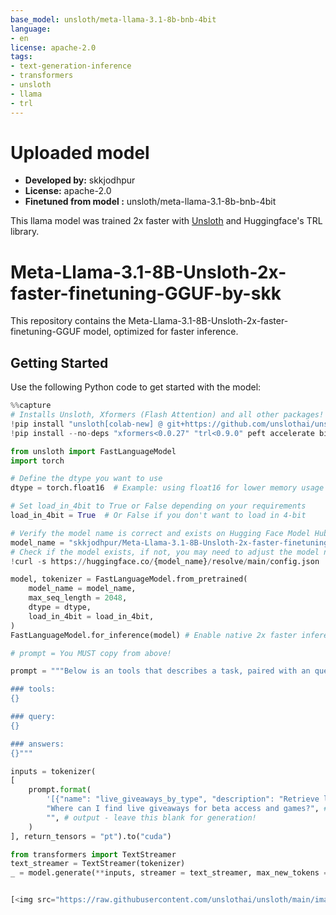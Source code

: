 ```yaml
---
base_model: unsloth/meta-llama-3.1-8b-bnb-4bit
language:
- en
license: apache-2.0
tags:
- text-generation-inference
- transformers
- unsloth
- llama
- trl
---
```


# Uploaded  model

- **Developed by:** skkjodhpur
- **License:** apache-2.0
- **Finetuned from model :** unsloth/meta-llama-3.1-8b-bnb-4bit

This llama model was trained 2x faster with [Unsloth](https://github.com/unslothai/unsloth) and Huggingface's TRL library.


# Meta-Llama-3.1-8B-Unsloth-2x-faster-finetuning-GGUF-by-skk

This repository contains the Meta-Llama-3.1-8B-Unsloth-2x-faster-finetuning-GGUF model, optimized for faster inference.

## Getting Started

Use the following Python code to get started with the model:

```python
%%capture
# Installs Unsloth, Xformers (Flash Attention) and all other packages!
!pip install "unsloth[colab-new] @ git+https://github.com/unslothai/unsloth.git"
!pip install --no-deps "xformers<0.0.27" "trl<0.9.0" peft accelerate bitsandbytes

from unsloth import FastLanguageModel
import torch

# Define the dtype you want to use
dtype = torch.float16  # Example: using float16 for lower memory usage

# Set load_in_4bit to True or False depending on your requirements
load_in_4bit = True  # Or False if you don't want to load in 4-bit

# Verify the model name is correct and exists on Hugging Face Model Hub
model_name = "skkjodhpur/Meta-Llama-3.1-8B-Unsloth-2x-faster-finetuning-GGUF-by-skk" 
# Check if the model exists, if not, you may need to adjust the model name
!curl -s https://huggingface.co/{model_name}/resolve/main/config.json | jq .

model, tokenizer = FastLanguageModel.from_pretrained(
    model_name = model_name,
    max_seq_length = 2048,
    dtype = dtype,
    load_in_4bit = load_in_4bit,
)
FastLanguageModel.for_inference(model) # Enable native 2x faster inference

# prompt = You MUST copy from above!

prompt = """Below is an tools that describes a task, paired with an query that provides further context. Write a answers that appropriately completes the request.

### tools:
{}

### query:
{}

### answers:
{}"""

inputs = tokenizer(
[
    prompt.format(
        '[{"name": "live_giveaways_by_type", "description": "Retrieve live giveaways from the GamerPower API based on the specified type.", "parameters": {"type": {"description": "The type of giveaways to retrieve (e.g., game, loot, beta).", "type": "str", "default": "game"}}}]', # instruction
        "Where can I find live giveaways for beta access and games?", # input
        "", # output - leave this blank for generation!
    )
], return_tensors = "pt").to("cuda")

from transformers import TextStreamer
text_streamer = TextStreamer(tokenizer)
_ = model.generate(**inputs, streamer = text_streamer, max_new_tokens = 128)


[<img src="https://raw.githubusercontent.com/unslothai/unsloth/main/images/unsloth%20made%20with%20love.png" width="200"/>](https://github.com/unslothai/unsloth)
